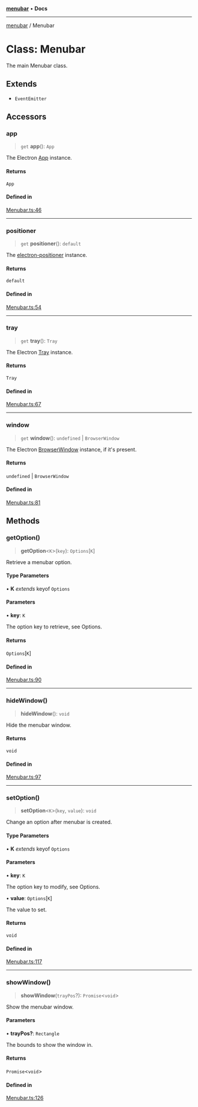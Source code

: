 [**menubar**](../README.md) • **Docs**

***

[menubar](../globals.md) / Menubar

# Class: Menubar

The main Menubar class.

## Extends

- `EventEmitter`

## Accessors

### app

> `get` **app**(): `App`

The Electron [App](https://electronjs.org/docs/api/app)
instance.

#### Returns

`App`

#### Defined in

[Menubar.ts:46](https://github.com/max-mapper/menubar/blob/ab7bcc28df37bf6f2811a12d6ece953e3ecdb7fb/src/Menubar.ts#L46)

***

### positioner

> `get` **positioner**(): `default`

The [electron-positioner](https://github.com/jenslind/electron-positioner)
instance.

#### Returns

`default`

#### Defined in

[Menubar.ts:54](https://github.com/max-mapper/menubar/blob/ab7bcc28df37bf6f2811a12d6ece953e3ecdb7fb/src/Menubar.ts#L54)

***

### tray

> `get` **tray**(): `Tray`

The Electron [Tray](https://electronjs.org/docs/api/tray) instance.

#### Returns

`Tray`

#### Defined in

[Menubar.ts:67](https://github.com/max-mapper/menubar/blob/ab7bcc28df37bf6f2811a12d6ece953e3ecdb7fb/src/Menubar.ts#L67)

***

### window

> `get` **window**(): `undefined` \| `BrowserWindow`

The Electron [BrowserWindow](https://electronjs.org/docs/api/browser-window)
instance, if it's present.

#### Returns

`undefined` \| `BrowserWindow`

#### Defined in

[Menubar.ts:81](https://github.com/max-mapper/menubar/blob/ab7bcc28df37bf6f2811a12d6ece953e3ecdb7fb/src/Menubar.ts#L81)

## Methods

### getOption()

> **getOption**\<`K`\>(`key`): `Options`\[`K`\]

Retrieve a menubar option.

#### Type Parameters

• **K** *extends* keyof `Options`

#### Parameters

• **key**: `K`

The option key to retrieve, see Options.

#### Returns

`Options`\[`K`\]

#### Defined in

[Menubar.ts:90](https://github.com/max-mapper/menubar/blob/ab7bcc28df37bf6f2811a12d6ece953e3ecdb7fb/src/Menubar.ts#L90)

***

### hideWindow()

> **hideWindow**(): `void`

Hide the menubar window.

#### Returns

`void`

#### Defined in

[Menubar.ts:97](https://github.com/max-mapper/menubar/blob/ab7bcc28df37bf6f2811a12d6ece953e3ecdb7fb/src/Menubar.ts#L97)

***

### setOption()

> **setOption**\<`K`\>(`key`, `value`): `void`

Change an option after menubar is created.

#### Type Parameters

• **K** *extends* keyof `Options`

#### Parameters

• **key**: `K`

The option key to modify, see Options.

• **value**: `Options`\[`K`\]

The value to set.

#### Returns

`void`

#### Defined in

[Menubar.ts:117](https://github.com/max-mapper/menubar/blob/ab7bcc28df37bf6f2811a12d6ece953e3ecdb7fb/src/Menubar.ts#L117)

***

### showWindow()

> **showWindow**(`trayPos`?): `Promise`\<`void`\>

Show the menubar window.

#### Parameters

• **trayPos?**: `Rectangle`

The bounds to show the window in.

#### Returns

`Promise`\<`void`\>

#### Defined in

[Menubar.ts:126](https://github.com/max-mapper/menubar/blob/ab7bcc28df37bf6f2811a12d6ece953e3ecdb7fb/src/Menubar.ts#L126)
